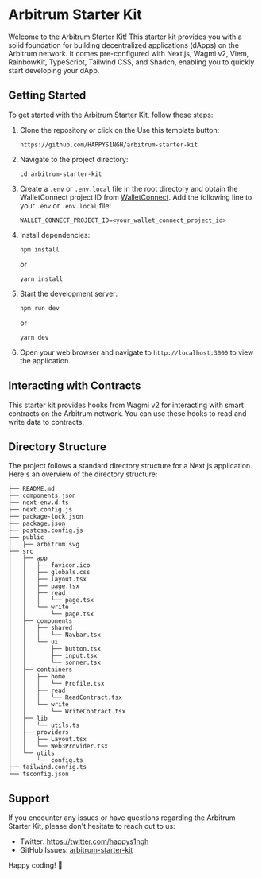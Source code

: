 # Arbitrum Starter Kit

Welcome to the Arbitrum Starter Kit! This starter kit provides you with a solid foundation for building decentralized applications (dApps) on the Arbitrum network. It comes pre-configured with Next.js, Wagmi v2, Viem, RainbowKit, TypeScript, Tailwind CSS, and Shadcn, enabling you to quickly start developing your dApp.

## Getting Started

To get started with the Arbitrum Starter Kit, follow these steps:

1. Clone the repository or click on the Use this template button:

   ```
   https://github.com/HAPPYS1NGH/arbitrum-starter-kit
   ```

2. Navigate to the project directory:

   ```
   cd arbitrum-starter-kit
   ```

3. Create a `.env` or `.env.local` file in the root directory and obtain the WalletConnect project ID from [WalletConnect](https://cloud.walletconnect.com/). Add the following line to your `.env` or `.env.local` file:

   ```
   WALLET_CONNECT_PROJECT_ID=<your_wallet_connect_project_id>
   ```

4. Install dependencies:

   ```
   npm install
   ```

   or

   ```
   yarn install
   ```

5. Start the development server:

   ```
   npm run dev
   ```

   or

   ```
   yarn dev
   ```

6. Open your web browser and navigate to `http://localhost:3000` to view the application.

## Interacting with Contracts

This starter kit provides hooks from Wagmi v2 for interacting with smart contracts on the Arbitrum network. You can use these hooks to read and write data to contracts.

## Directory Structure

The project follows a standard directory structure for a Next.js application. Here's an overview of the directory structure:

```
├── README.md
├── components.json
├── next-env.d.ts
├── next.config.js
├── package-lock.json
├── package.json
├── postcss.config.js
├── public
│   ├── arbitrum.svg
├── src
│   ├── app
│   │   ├── favicon.ico
│   │   ├── globals.css
│   │   ├── layout.tsx
│   │   ├── page.tsx
│   │   ├── read
│   │   │   └── page.tsx
│   │   └── write
│   │       └── page.tsx
│   ├── components
│   │   ├── shared
│   │   │   └── Navbar.tsx
│   │   └── ui
│   │       ├── button.tsx
│   │       ├── input.tsx
│   │       └── sonner.tsx
│   ├── containers
│   │   ├── home
│   │   │   └── Profile.tsx
│   │   ├── read
│   │   │   └── ReadContract.tsx
│   │   └── write
│   │       └── WriteContract.tsx
│   ├── lib
│   │   └── utils.ts
│   ├── providers
│   │   ├── Layout.tsx
│   │   └── Web3Provider.tsx
│   └── utils
│       └── config.ts
├── tailwind.config.ts
└── tsconfig.json
```

## Support

If you encounter any issues or have questions regarding the Arbitrum Starter Kit, please don't hesitate to reach out to us:

- Twitter: https://twitter.com/happys1ngh
- GitHub Issues: [arbitrum-starter-kit](https://github.com/HAPPYS1NGH/arbitrum-starter-kit/issues)

Happy coding! 🚀
